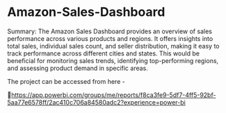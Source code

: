 # Amazon-Sales-Dashboard

Summary: 
The Amazon Sales Dashboard provides an overview of sales performance across various products and regions. It offers insights into total sales, individual sales count, and seller distribution, making it easy to track performance across different cities and states. This would be beneficial for monitoring sales trends, identifying top-performing regions, and assessing product demand in specific areas.

The project can be accessed from here -

🔗https://app.powerbi.com/groups/me/reports/f8ca3fe9-5df7-4ff5-92bf-5aa77e6578ff/2ac410c706a84580adc2?experience=power-bi
